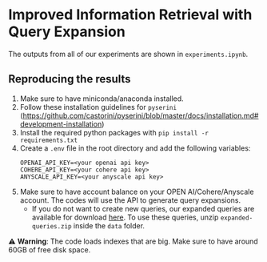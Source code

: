 # Improved Information Retrieval with Query Expansion
The outputs from all of our experiments are shown in `experiments.ipynb`.

## Reproducing the results
1. Make sure to have miniconda/anaconda installed.
2. Follow these installation guidelines for `pyserini` (https://github.com/castorini/pyserini/blob/master/docs/installation.md#development-installation)
3. Install the required python packages with `pip install -r requirements.txt`
4. Create a `.env` file in the root directory and add the following variables:
    ```
    OPENAI_API_KEY=<your openai api key>
    COHERE_API_KEY=<your cohere api key>
    ANYSCALE_API_KEY=<your anyscale api key>
    ```
5. Make sure to have account balance on your OPEN AI/Cohere/Anyscale account. The codes will use the API to generate query expansions.
    - If you do not want to create new queries, our expanded queries are available for download [here](https://drive.google.com/file/d/1axe5vcsMYgsj8wougg0cRA9n1I_qNfF2/view?usp=sharing). To use these queries, unzip `expanded-queries.zip` inside the `data` folder.

⚠️ **Warning**: The code loads indexes that are big. Make sure to have around 60GB of free disk space.
